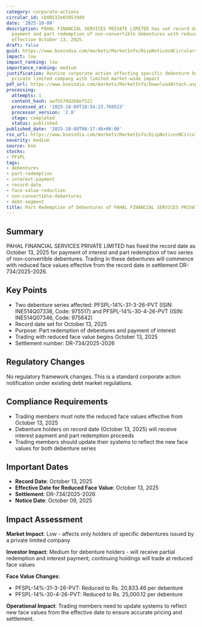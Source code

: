 ```yaml
---
category: corporate-actions
circular_id: cb00532e038539d9
date: '2025-10-09'
description: PAHAL FINANCIAL SERVICES PRIVATE LIMITED has set record date for interest
  payment and part redemption of non-convertible debentures with reduced face values
  effective October 13, 2025.
draft: false
guid: https://www.bseindia.com/markets/MarketInfo/DispNoticesNCirculars.aspx?Noticeid={9488AEE1-504F-4C5F-84BC-BC649D721302}&noticeno=20251009-11&dt=10/09/2025&icount=11&totcount=72&flag=0
impact: low
impact_ranking: low
importance_ranking: medium
justification: Routine corporate action affecting specific debenture holders of a
  private limited company with limited market-wide impact
pdf_url: https://www.bseindia.com/markets/MarketInfo/DownloadAttach.aspx?id=20251009-11&attachedId=
processing:
  attempts: 1
  content_hash: aefb570d2b8ef521
  processed_at: '2025-10-09T18:54:23.760523'
  processor_version: '2.0'
  stage: completed
  status: published
published_date: '2025-10-09T08:17:46+00:00'
rss_url: https://www.bseindia.com/markets/MarketInfo/DispNoticesNCirculars.aspx?Noticeid={9488AEE1-504F-4C5F-84BC-BC649D721302}&noticeno=20251009-11&dt=10/09/2025&icount=11&totcount=72&flag=0
severity: medium
source: bse
stocks:
- PFSPL
tags:
- debentures
- part-redemption
- interest-payment
- record-date
- face-value-reduction
- non-convertible-debentures
- debt-segment
title: Part Redemption of Debentures of PAHAL FINANCIAL SERVICES PRIVATE LIMITED
---
```


## Summary

PAHAL FINANCIAL SERVICES PRIVATE LIMITED has fixed the record date as October 13, 2025 for payment of interest and part redemption of two series of non-convertible debentures. Trading in these debentures will commence with reduced face values effective from the record date in settlement DR-734/2025-2026.

## Key Points

- Two debenture series affected: PFSPL-14%-31-3-26-PVT (ISIN: INE514Q07338, Code: 975517) and PFSPL-14%-30-4-26-PVT (ISIN: INE514Q07346, Code: 975642)
- Record date set for October 13, 2025
- Purpose: Part redemption of debentures and payment of interest
- Trading with reduced face value begins October 13, 2025
- Settlement number: DR-734/2025-2026

## Regulatory Changes

No regulatory framework changes. This is a standard corporate action notification under existing debt market regulations.

## Compliance Requirements

- Trading members must note the reduced face values effective from October 13, 2025
- Debenture holders on record date (October 13, 2025) will receive interest payment and part redemption proceeds
- Trading members should update their systems to reflect the new face values for both debenture series

## Important Dates

- **Record Date**: October 13, 2025
- **Effective Date for Reduced Face Value**: October 13, 2025
- **Settlement**: DR-734/2025-2026
- **Notice Date**: October 09, 2025

## Impact Assessment

**Market Impact**: Low - affects only holders of specific debentures issued by a private limited company

**Investor Impact**: Medium for debenture holders - will receive partial redemption and interest payment; continuing holdings will trade at reduced face values

**Face Value Changes**:
- PFSPL-14%-31-3-26-PVT: Reduced to Rs. 20,833.46 per debenture
- PFSPL-14%-30-4-26-PVT: Reduced to Rs. 25,000.12 per debenture

**Operational Impact**: Trading members need to update systems to reflect new face values from the effective date to ensure accurate pricing and settlement.
